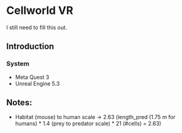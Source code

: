 
# Cellworld VR

I still need to fill this out. 

## Introduction 

### System 

- Meta Quest 3 
- Unreal Engine 5.3

## Notes: 

- Habitat (mouse) to human scale -> 2.63 (length_pred (1.75 m for humans) * 1.4 (prey to predator scale) * 21 (#cells) = 2.63) 

